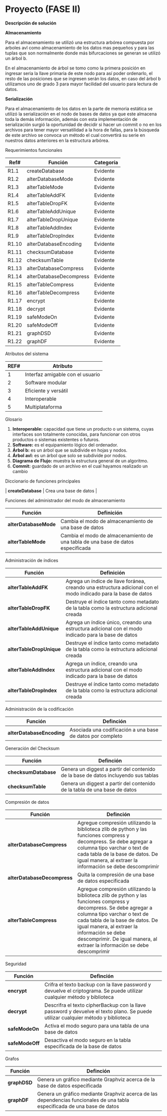 # Proyecto (FASE II)
**Descripción de solución**

**Almacenamiento**

Para el almacenamiento se utilizó una estructura arbórea compuesta por arboles avl como almacenamiento de los datos mas pequeños y para las tuplas que son normalmente donde más bifurcaciones se generan se utilizó un árbol b.

En el almacenamiento de árbol se tomo como la primera posición en ingresar seria la llave primaria de este nodo para así poder ordenarlo, el resto de las posiciones que se ingresen serán los datos, en caso del árbol b utilizamos uno de grado 3 para mayor facilidad del usuario para lectura de datos.

**Serialización**

Para el almacenamiento de los datos en la parte de memoria estática se utilizó la serialización en el nodo de bases de datos ya que este almacena toda la demás información, además con esta implementación de serialización surgió la oportunidad de decidir si hacer un commit o no en los archivos para tener mayor versatilidad a la hora de fallas, para la búsqueda de este archivo se convoca un método el cual convertirá su serie en nuestros datos anteriores en la estructura arbórea.

Requerimientos funcionales

| **Ref#** | **Función** | **Categoría** |
| --- | --- | --- |
| R1.1 | createDatabase | Evidente |
| R1.2 | alterDatabaseMode | Evidente |
| R1.3 | alterTableMode | Evidente |
| R1.4 | alterTableAddFK | Evidente |
| R1.5 | alterTableDropFK | Evidente |
| R1.6 | alterTableAddUnique | Evidente |
| R1.7 | alterTableDropUnique | Evidente |
| R1.8 | alterTableAddIndex | Evidente |
| R1.9 | alterTableDropIndex | Evidente |
| R1.10 | alterDatabaseEncoding | Evidente |
| R1.11 | checksumDatabase | Evidente |
| R1.12 | checksumTable | Evidente |
| R1.13 | alterDatabaseCompress | Evidente |
| R1.14 | alterDatabaseDecompress | Evidente |
| R1.15 | alterTableCompress | Evidente |
| R1.16 | alterTableDecompress | Evidente |
| R1.17 | encrypt | Evidente |
| R1.18 | decrypt | Evidente |
| R1.19 | safeModeOn | Evidente |
| R1.20 | safeModeOff | Evidente |
| R1.21 | graphDSD | Evidente |
| R1.22 | graphDF | Evidente |

Atributos del sistema

| REF# | Atributo |
| --- | --- |
| 1 | Interfaz amigable con el usuario |
| 2 | Software modular |
| 3 | Eficiente y versátil |
| 4 | Interoperable |
| 5 | Multiplataforma |

Glosario

1. **Interoperable:** capacidad que tiene un producto o un sistema, cuyas interfaces son totalmente conocidas, para funcionar con otros productos o sistemas existentes o futuros.
2. **Software:** es el equipamiento lógico del ordenador.
3. **Árbol b:** es un árbol que se subdivide en hojas y nodos.
4. **Árbol avl:** es un árbol que solo se subdivide por nodos.
5. **Diagrama de Flujo:** muestra la estructura general de un algoritmo.
6. **Commit:** guardado de un archivo en el cual hayamos realizado un cambio

Diccionario de funciones principales

| **createDatabase** | Crea una base de datos |

Funciones del administrador del modo de almacenamiento

| **Función** | **Definición** |
| --- | --- |
| **alterDatabaseMode** | Cambia el modo de almacenamiento de una base de datos |
| **alterTableMode** | Cambia el modo de almacenamiento de una tabla de una base de datos especificada |

Administración de índices

| **Función** | **Definición** |
| --- | --- |
| **alterTableAddFK** | Agrega un índice de llave foránea, creando una estructura adicional con el modo indicado para la base de datos |
| **alterTableDropFK** | Destruye el índice tanto como metadato de la tabla como la estructura adicional creada |
| **alterTableAddUnique** | Agrega un índice único, creando una estructura adicional con el modo indicado para la base de datos |
| **alterTableDropUnique** | Destruye el índice tanto como metadato de la tabla como la estructura adicional creada |
| **alterTableAddIndex** | Agrega un índice, creando una estructura adicional con el modo indicado para la base de datos |
| **alterTableDropIndex** | Destruye el índice tanto como metadato de la tabla como la estructura adicional creada |

Administración de la codificación

| **Función** | **Definción** |
| --- | --- |
| **alterDatabaseEncoding** | Asociada una codificación a una base de datos por completo |

Generación del Checksum

| **Función** | **Definción** |
| --- | --- |
| **checksumDatabase** | Genera un diggest a partir del contenido de la base de datos incluyendo sus tablas |
| **checksumTable** | Genera un diggest a partir del contenido de la tabla de una base de datos |

Compresión de datos

| **Función** | **Definción** |
| --- | --- |
| **alterDatabaseCompress** | Agregue compresión utilizando la biblioteca zlib de python y las funciones compress y decompress. Se debe agregar a columna tipo varchar o text de cada tabla de la base de datos. De igual manera, al extraer la información se debe descomprimir |
| **alterDatabaseDecompress** | Quita la compresión de una base de datos especificada |
| **alterTableCompress** | Agregue compresión utilizando la biblioteca zlib de python y las funciones compress y decompress. Se debe agregar a columna tipo varchar o text de cada tabla de la base de datos. De igual manera, al extraer la información se debe descomprimir. De igual manera, al extraer la información se debe descomprimir |

Seguridad

| **Función** | **Definción** |
| --- | --- |
| **encrypt** | Crifra el texto backup con la llave password y devuelve el criptograma. Se puede utilizar cualquier método y biblioteca |
| **decrypt** | Descrifra el texto cipherBackup con la llave password y devuelve el texto plano. Se puede utilizar cualquier método y biblioteca |
| **safeModeOn** | Activa el modo seguro para una tabla de una base de datos |
| **safeModeOff** | Desactiva el modo seguro en la tabla especificada de la base de datos |

Grafos

| **Función** | **Definción** |
| --- | --- |
| **graphDSD** | Genera un gráfico mediante Graphviz acerca de la base de datos especificada |
| **graphDF** | Genera un gráfico mediante Graphviz acerca de las dependencias funcionales de una tabla especificada de una base de datos |